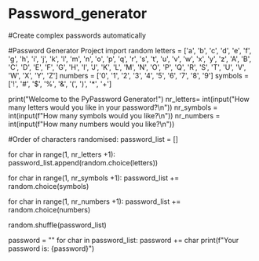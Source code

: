 # Password_generator
#Create complex passwords automatically

#Password Generator Project
import random
letters = ['a', 'b', 'c', 'd', 'e', 'f', 'g', 'h', 'i', 'j', 'k', 'l', 'm', 'n', 'o', 'p', 'q', 'r', 's', 't', 'u', 'v', 'w', 'x', 'y', 'z', 'A', 'B', 'C', 'D', 'E', 'F', 'G', 'H', 'I', 'J', 'K', 'L', 'M', 'N', 'O', 'P', 'Q', 'R', 'S', 'T', 'U', 'V', 'W', 'X', 'Y', 'Z']
numbers = ['0', '1', '2', '3', '4', '5', '6', '7', '8', '9']
symbols = ['!', '#', '$', '%', '&', '(', ')', '*', '+']

print("Welcome to the PyPassword Generator!")
nr_letters= int(input("How many letters would you like in your password?\n")) 
nr_symbols = int(input(f"How many symbols would you like?\n"))
nr_numbers = int(input(f"How many numbers would you like?\n"))

#Order of characters randomised:
password_list = []

for char in range(1, nr_letters +1):    
    password_list.append(random.choice(letters))
    
for char in range(1, nr_symbols +1):
    password_list += random.choice(symbols)
    
    
for char in range(1, nr_numbers +1):
    password_list += random.choice(numbers)
    

random.shuffle(password_list)


password = ""
for char in password_list:
    password += char
print(f"Your password is: {password}")


